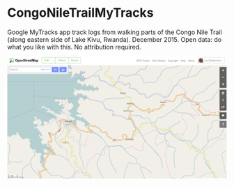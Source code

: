 # CongoNileTrailMyTracks

Google MyTracks app track logs from walking parts of the Congo Nile Trail (along eastern side of Lake Kivu, Rwanda). 
December 2015. Open data: do what you like with this. No attribution required.

![OpenStreetMap map of area covered](./lake_kivu_map.png)

